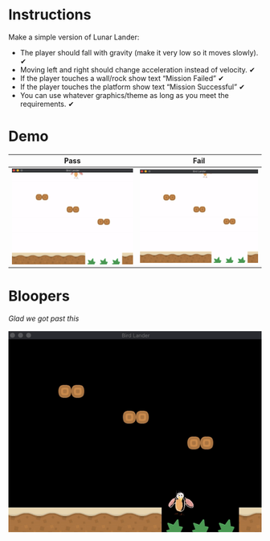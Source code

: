 # Instructions
Make a simple version of Lunar Lander:
- The player should fall with gravity (make it very low so it moves slowly). ✔
- Moving left and right should change acceleration instead of velocity. ✔
- If the player touches a wall/rock show text “Mission Failed” ✔
- If the player touches the platform show  text “Mission Successful” ✔
- You can use whatever graphics/theme as long as you meet the requirements. ✔

# Demo
| Pass | Fail |
| :-: | - |
![pass](https://raw.githubusercontent.com/mkarroqe/CS3113/master/Lunar-Lander/demos/mission-succ-lag.gif) | ![fail](https://raw.githubusercontent.com/mkarroqe/CS3113/master/Lunar-Lander/demos/mission-fail.gif) |

# Bloopers
*Glad we got past this* <br/><br/>
![blooper-1](https://raw.githubusercontent.com/mkarroqe/CS3113/master/Lunar-Lander/demos/blooper-1.gif "Blooper 1")

  

